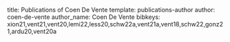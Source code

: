 title: Publications of Coen De Vente
template: publications-author
author: coen-de-vente
author_name: Coen De Vente
bibkeys: xion21,vent21,vent20,lemi22,less20,schw22a,vent21a,vent18,schw22,gonz21,ardu20,vent20a